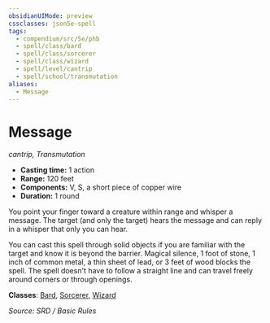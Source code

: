 ```yaml
---
obsidianUIMode: preview
cssclasses: json5e-spell
tags:
  - compendium/src/5e/phb
  - spell/class/bard
  - spell/class/sorcerer
  - spell/class/wizard
  - spell/level/cantrip
  - spell/school/transmutation
aliases:
  - Message
---
```

# Message
*cantrip, Transmutation*  

- **Casting time:** 1 action
- **Range:** 120 feet
- **Components:** V, S, a short piece of copper wire
- **Duration:** 1 round

You point your finger toward a creature within range and whisper a message. The target (and only the target) hears the message and can reply in a whisper that only you can hear.

You can cast this spell through solid objects if you are familiar with the target and know it is beyond the barrier. Magical silence, 1 foot of stone, 1 inch of common metal, a thin sheet of lead, or 3 feet of wood blocks the spell. The spell doesn't have to follow a straight line and can travel freely around corners or through openings.

**Classes**: [Bard](bard.md), [Sorcerer](sorcerer.md), [Wizard](wizard.md)

*Source: SRD / Basic Rules*